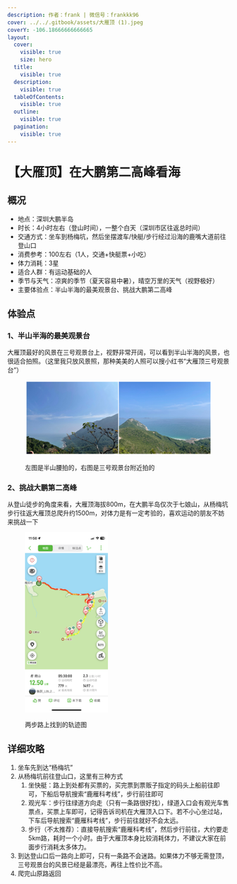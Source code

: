 ```yaml
---
description: 作者：frank | 微信号：frankkk96
cover: ../../.gitbook/assets/大雁顶 (1).jpeg
coverY: -106.18666666666665
layout:
  cover:
    visible: true
    size: hero
  title:
    visible: true
  description:
    visible: true
  tableOfContents:
    visible: true
  outline:
    visible: true
  pagination:
    visible: true
---
```


# 【大雁顶】在大鹏第二高峰看海

## 概况

* 地点：深圳大鹏半岛
* 时长：4小时左右（登山时间），一整个白天（深圳市区往返总时间）
* 交通方式：坐车到杨梅坑，然后坐摆渡车/快艇/步行经过沿海的鹿嘴大道前往登山口
* 消费参考：100左右（1人，交通+快艇票+小吃）
* 体力消耗：3星
* 适合人群：有运动基础的人
* 季节与天气：凉爽的季节（夏天容易中暑），晴空万里的天气（视野极好）
* 主要体验点：半山半海的最美观景台、挑战大鹏第二高峰

## 体验点

### 1、半山半海的最美观景台

大雁顶最好的风景在三号观景台上，视野非常开阔，可以看到半山半海的风景，也很适合拍照。（这里我只放风景照，那种美美的人照可以搜小红书“大雁顶三号观景台”）

<figure><img src="../../.gitbook/assets/大雁顶1.jpg" alt=""><figcaption><p>左图是半山腰拍的，右图是三号观景台附近拍的</p></figcaption></figure>

### 2、挑战大鹏第二高峰

从登山徒步的角度来看，大雁顶海拔800m，在大鹏半岛仅次于七娘山，从杨梅坑步行往返大雁顶总爬升约1500m，对体力是有一定考验的，喜欢运动的朋友不妨来挑战一下

<figure><img src="../../.gitbook/assets/大雁顶2.PNG" alt="" width="188"><figcaption><p>两步路上找到的轨迹图</p></figcaption></figure>

## 详细攻略

1. 坐车先到达“杨梅坑”
2. 从杨梅坑前往登山口，这里有三种方式
   1. 坐快艇：路上到处都有买票的，买完票到票贩子指定的码头上船前往即可，下船后导航搜索“鹿雁科考线”，步行前往即可
   2. 观光车：步行往绿道方向走（只有一条路很好找），绿道入口会有观光车售票点，买票上车即可，记得告诉司机在大雁顶入口下。若不小心坐过站，下车后导航搜索“鹿雁科考线”，步行前往就好不会太远。
   3. 步行（不太推荐）：直接导航搜索“鹿雁科考线”，然后步行前往，大约要走5km路，耗时一个小时。由于大雁顶本身比较消耗体力，不建议大家在前面步行消耗太多体力。
3. 到达登山口后一路向上即可，只有一条路不会迷路。如果体力不够无需登顶，三号观景台的风景已经是最漂亮，再往上性价比不高。
4. 爬完山原路返回

